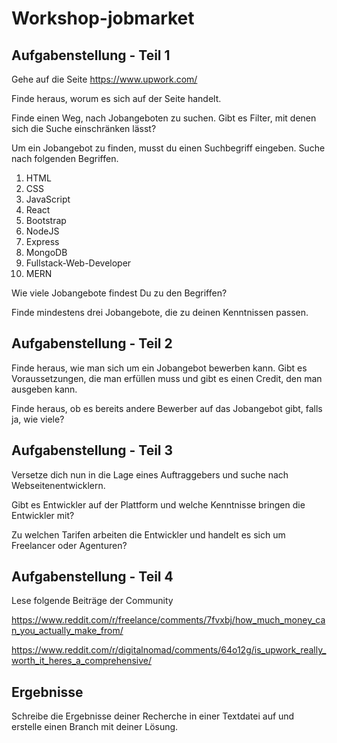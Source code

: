 # Workshop-jobmarket

## Aufgabenstellung - Teil 1
Gehe auf die Seite https://www.upwork.com/

Finde heraus, worum es sich auf der Seite handelt.

Finde einen Weg, nach Jobangeboten zu suchen. Gibt es Filter, mit denen sich die Suche einschränken lässt?

Um ein Jobangebot zu finden, musst du einen Suchbegriff eingeben. Suche nach folgenden Begriffen.
1. HTML
2. CSS
3. JavaScript
4. React
5. Bootstrap
6. NodeJS
7. Express
8. MongoDB
9. Fullstack-Web-Developer
10. MERN

Wie viele Jobangebote findest Du zu den Begriffen?

Finde mindestens drei Jobangebote, die zu deinen Kenntnissen passen.

## Aufgabenstellung - Teil 2
Finde heraus, wie man sich um ein Jobangebot bewerben kann. Gibt es Voraussetzungen, die man erfüllen muss und gibt es einen Credit, den man ausgeben kann.

Finde heraus, ob es bereits andere Bewerber auf das Jobangebot gibt, falls ja, wie viele?

## Aufgabenstellung - Teil 3
Versetze dich nun in die Lage eines Auftraggebers und suche nach Webseitenentwicklern.

Gibt es Entwickler auf der Plattform und welche Kenntnisse bringen die Entwickler mit?

Zu welchen Tarifen arbeiten die Entwickler und handelt es sich um Freelancer oder Agenturen?

## Aufgabenstellung - Teil 4
Lese folgende Beiträge der Community

https://www.reddit.com/r/freelance/comments/7fvxbj/how_much_money_can_you_actually_make_from/

https://www.reddit.com/r/digitalnomad/comments/64o12g/is_upwork_really_worth_it_heres_a_comprehensive/

## Ergebnisse
Schreibe die Ergebnisse deiner Recherche in einer Textdatei auf und erstelle einen Branch mit deiner Lösung.
